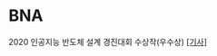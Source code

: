 # BNA

2020 인공지능 반도체 설계 경진대회 수상작(우수상) [[기사]](https://www.msit.go.kr/bbs/view.do?sCode=user&mId=113&mPid=112&pageIndex=3&bbsSeqNo=94&nttSeqNo=3180308&searchOpt=ALL&searchTxt=)
